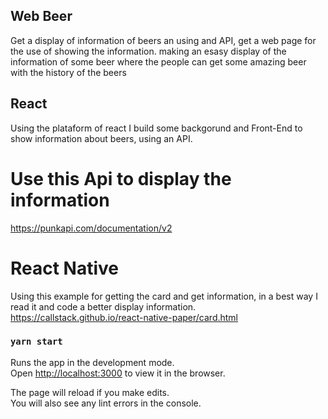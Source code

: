## Web Beer 
Get a display of information of beers an using and API, get a web page for the use of showing the information.
making an esasy display of the information of some beer where the people can get some amazing beer with the history of the beers

## React
Using the plataform of react I build some backgorund and Front-End to show information about beers, using an API.

# Use this Api to display the information
https://punkapi.com/documentation/v2

# React Native 
Using this example for getting the card and get information, in a best way I read it and code a better display information.
https://callstack.github.io/react-native-paper/card.html

### `yarn start`

Runs the app in the development mode.<br />
Open [http://localhost:3000](http://localhost:3000) to view it in the browser.

The page will reload if you make edits.<br />
You will also see any lint errors in the console.

